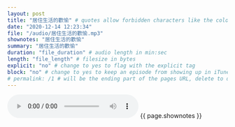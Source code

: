 ```yaml
---
layout: post
title: "居住生活的歡愉" # quotes allow forbidden characters like the colon
date: "2020-12-14 12:23:34"
file: "/audio/居住生活的歡愉.mp3"
shownotes: "居住生活的歡愉"
summary: "居住生活的歡愉"
duration: "file_duration" # audio length in min:sec
length: "file_length" # filesize in bytes
explicit: "no" # change to yes to flag with the explicit tag
block: "no" # change to yes to keep an episode from showing up in iTunes
# permalink: /1 # will be the ending part of the pages URL, delete to default to the title
---
```


<audio controls>
<source src="{{site.url}}{{site.baseurl}}{{ page.file }}" type="audio/x-mp3">
Your browser does not support the audio element.
</audio>
{{ page.shownotes }}
